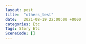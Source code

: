 ```yaml
---
layout: post
title:  "others_test"
date:   2021-08-19 22:00:00 +0000
categories: Etc
Tags: Story Etc
SceneCode: []
---
```

